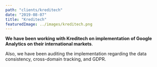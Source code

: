 ```yaml
---
path: "clients/kreditech"
date: "2019-08-07"
title: "Kreditech"
featuredImage: ../images/kreditech.png
---
```



**We have been working with Kreditech on implementation of Google Analytics on their international markets**. 

Also, we have been auditing the implementation regarding the data consistency, cross-domain tracking, and GDPR.
